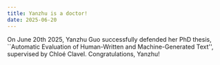 ```yaml
---
title: Yanzhu is a doctor!
date: 2025-06-20
---
```


On June 20th 2025, Yanzhu Guo successfully defended her PhD thesis, ``Automatic Evaluation of Human-Written and Machine-Generated Text'', supervised by Chloé Clavel. Congratulations, Yanzhu!
